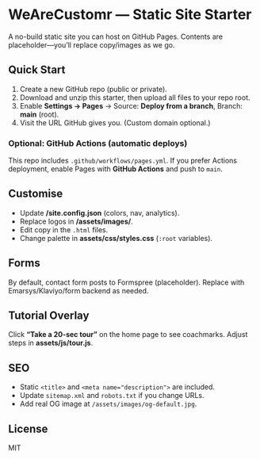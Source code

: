 
# WeAreCustomr — Static Site Starter

A no-build static site you can host on GitHub Pages. Contents are placeholder—you’ll replace copy/images as we go.

## Quick Start
1. Create a new GitHub repo (public or private).
2. Download and unzip this starter, then upload all files to your repo root.
3. Enable **Settings → Pages** → Source: **Deploy from a branch**, Branch: **main** (root).
4. Visit the URL GitHub gives you. (Custom domain optional.)

### Optional: GitHub Actions (automatic deploys)
This repo includes `.github/workflows/pages.yml`. If you prefer Actions deployment, enable Pages with **GitHub Actions** and push to `main`.

## Customise
- Update **/site.config.json** (colors, nav, analytics).
- Replace logos in **/assets/images/**.
- Edit copy in the `.html` files.
- Change palette in **assets/css/styles.css** (`:root` variables).

## Forms
By default, contact form posts to Formspree (placeholder). Replace with Emarsys/Klaviyo/form backend as needed.

## Tutorial Overlay
Click **“Take a 20‑sec tour”** on the home page to see coachmarks. Adjust steps in **assets/js/tour.js**.

## SEO
- Static `<title>` and `<meta name="description">` are included.
- Update `sitemap.xml` and `robots.txt` if you change URLs.
- Add real OG image at `/assets/images/og-default.jpg`.

## License
MIT
